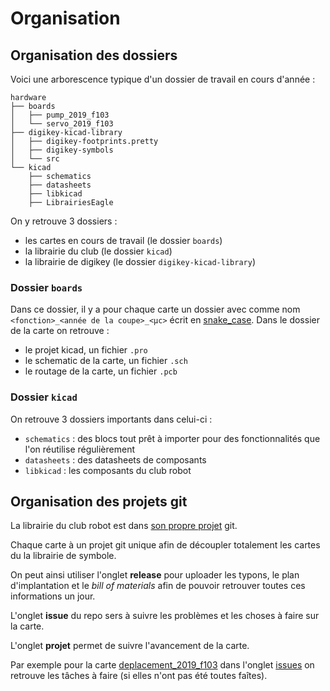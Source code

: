 # Organisation

## Organisation des dossiers

Voici une arborescence typique d'un dossier de travail en cours d'année :

```
hardware
├── boards
│   ├── pump_2019_f103
│   └── servo_2019_f103
├── digikey-kicad-library
│   ├── digikey-footprints.pretty
│   ├── digikey-symbols
│   └── src
└── kicad
    ├── schematics 
    ├── datasheets
    ├── libkicad
    ├── LibrairiesEagle
```

On y retrouve 3 dossiers :
* les cartes en cours de travail (le dossier `boards`)
* la librairie du club (le dossier `kicad`)
* la librairie de digikey (le dossier `digikey-kicad-library`)

### Dossier `boards`

Dans ce dossier, il y a pour chaque carte un dossier avec comme nom `<fonction>_<année de la coupe>_<µc>` écrit en [snake_case](https://fr.wikipedia.org/wiki/Snake_case). Dans le dossier de la carte on retrouve :
* le projet kicad, un fichier `.pro`
* le schematic de la carte, un fichier `.sch`
* le routage de la carte, un fichier `.pcb`

### Dossier `kicad`

On retrouve 3 dossiers importants dans celui-ci :
* `schematics` : des blocs tout prêt à importer pour des fonctionnalités que l'on réutilise régulièrement
* `datasheets` :  des datasheets de composants
* `libkicad` : les composants du club robot

## Organisation des projets git

La librairie du club robot est dans [son propre projet](https://github.com/ClubRobotInsat/kicad) git.

Chaque carte à un projet git unique afin de découpler totalement les cartes du la librairie de symbole.

On peut ainsi utiliser l'onglet **release** pour uploader les typons, le plan d'implantation et le *bill of materials* afin de pouvoir retrouver toutes ces informations un jour.

L'onglet **issue** du repo sers à suivre les problèmes et les choses à faire sur la carte.

L'onglet **projet** permet de suivre l'avancement de la carte.

Par exemple pour la carte [deplacement_2019_f103](https://github.com/ClubRobotInsat/deplacement_2019_f103) dans l'onglet [issues](https://github.com/ClubRobotInsat/deplacement_2019_f103/issues) on retrouve les tâches à faire (si elles n'ont pas été toutes faîtes).
